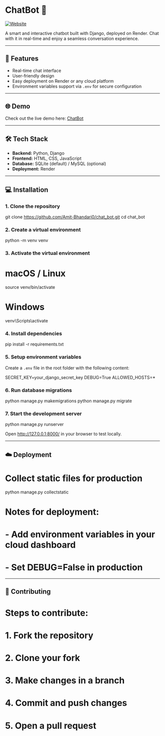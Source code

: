 # ChatBot 🤖

[![Website](https://img.shields.io/badge/Website-Live-brightgreen)](https://chat-bot-h736.onrender.com/)

A smart and interactive chatbot built with Django, deployed on Render. Chat with it in real-time and enjoy a seamless conversation experience.

---

## 🚀 Features

- Real-time chat interface
- User-friendly design
- Easy deployment on Render or any cloud platform
- Environment variables support via `.env` for secure configuration

---

## 🌐 Demo

Check out the live demo here: [ChatBot](https://chat-bot-h736.onrender.com/)

---

## 🛠 Tech Stack

- **Backend:** Python, Django  
- **Frontend:** HTML, CSS, JavaScript  
- **Database:** SQLite (default) / MySQL (optional)  
- **Deployment:** Render  

---

## 💻 Installation

### 1. Clone the repository

git clone https://github.com/Amit-Bhandari0/chat_bot.git
cd chat_bot

### 2. Create a virtual environment

python -m venv venv

### 3. Activate the virtual environment

# macOS / Linux
source venv/bin/activate

# Windows
venv\Scripts\activate

### 4. Install dependencies

pip install -r requirements.txt

### 5. Setup environment variables

Create a `.env` file in the root folder with the following content:

SECRET_KEY=your_django_secret_key
DEBUG=True
ALLOWED_HOSTS=*

### 6. Run database migrations

python manage.py makemigrations
python manage.py migrate

### 7. Start the development server

python manage.py runserver

Open http://127.0.0.1:8000/ in your browser to test locally.

---

## ☁️ Deployment

# Collect static files for production
python manage.py collectstatic

# Notes for deployment:
# - Add environment variables in your cloud dashboard
# - Set DEBUG=False in production

---

## 🤝 Contributing

# Steps to contribute:
# 1. Fork the repository
# 2. Clone your fork
# 3. Make changes in a branch
# 4. Commit and push changes
# 5. Open a pull request
